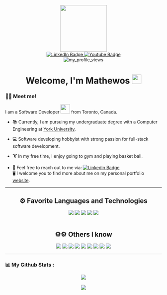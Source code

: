 <div id="header" align="center">
  <img src="https://media.giphy.com/media/06vbLCWUQcDKGFVjPt/giphy.gif" width="150"/>
  <div id="badges">
  <a href="https://www.linkedin.com/in/mathewos-beyene/" target="_blank">
    <img src="https://img.shields.io/badge/LinkedIn-blue?style=for-the-badge&logo=linkedin&logoColor=white" alt="LinkedIn Badge"/>
  </a>
  <a href="https://www.instagram.com/mathy_gb/" target="_blank">
    <img src="https://img.shields.io/badge/Instagram-E4405F?style=for-the-badge&logo=instagram&logoColor=white" alt="Youtube Badge"/>
  </a>
</div>

<img src="https://komarev.com/ghpvc/?username=chrisyan04&style=flat-square&color=blue" alt="my_profile_views"/>
</div>

<h1 align="center">
  Welcome, I'm Mathewos
  <img src="https://media.giphy.com/media/hvRJCLFzcasrR4ia7z/giphy.gif" width="30px"/>
</h1>

### :man_technologist: Meet me!

I am a Software Developer <img src="https://media.giphy.com/media/WUlplcMpOCEmTGBtBW/giphy.gif" width="30"> from Toronto, Canada.

- 📚 Currently, I am pursuing my undergraduate degree with a Computer Engineering at <a href="https://www.yorku.ca/" target="_blank">York University</a>.

- 💻 Software developing hobbyist with strong passion for full-stack software development.

- 🏋️ In my free time, I enjoy going to gym and playing basket ball.

- 📨 Feel free to reach out to me via: <a href="https://www.linkedin.com/in/mathewos-beyene/">![Linkedin Badge](https://img.shields.io/badge/-Mathewos_Beyene-blue?style=flat&logo=Linkedin&logoColor=white)</a>
  <br>
  🖥️ I welcome you to find more about me on my personal portfolio <a href="https://mathytech1.github.io/My-Portfolio/">website</a>.

---

<h2 align="center">⚙️ Favorite Languages and Technologies</h2>
<div id="languages" align="center">
<a href="https://www.javascript.com/"><img src="https://img.shields.io/badge/JavaScript-323330?style=for-the-badge&logo=javascript&logoColor=F7DF1E" /></a> <img src="https://img.shields.io/badge/React-20232A?style=for-the-badge&logo=react&logoColor=61DAFB" /> <img src="https://img.shields.io/badge/java-%23ED8B00.svg?style=for-the-badge&logo=openjdk&logoColor=white" /> <img src="https://img.shields.io/badge/Express-%230A0FFF.svg?style=for-the-badge&logo=express&logoColor=white" /> <img src="https://img.shields.io/badge/C%2B%2B-%230A0FFF.svg?style=for-the-badge&logo=c%2B%2B&logoColor=white" />
</div>
<br>
<h2 align="center">⚙⚙ Others I know</h2>
<div id="languages" align="center">
<img src="https://img.shields.io/badge/PHP-%230A0FFF.svg?style=for-the-badge&logo=php&logoColor=white" />
<img src="https://img.shields.io/badge/C%23-276DC3?style=for-the-badge&logo=c%23&logoColor=white" /> <img src="https://img.shields.io/badge/C-00599C?style=for-the-badge&logo=c&logoColor=white" /> <img src="https://img.shields.io/badge/MatLab-black?style=for-the-badge&logo=next.js&logoColor=white" /> <img src="https://img.shields.io/badge/HTML5-E34F26?style=for-the-badge&logo=html5&logoColor=white" /> <img src="https://img.shields.io/badge/CSS3-1572B6?style=for-the-badge&logo=css3&logoColor=white" /> <img src="https://img.shields.io/badge/GIT-E44C30?style=for-the-badge&logo=git&logoColor=white" /> <img src="https://img.shields.io/badge/SQLite-07405E?style=for-the-badge&logo=sqlite&logoColor=white" /> <img src="https://img.shields.io/badge/Android%20Studio-3DDC84.svg?style=for-the-badge&logo=android-studio&logoColor=white" /> 
</div>

---

### 📊 My Github Stats :

<div id="stats" align="center">
  <img src="https://api.githubtrends.io/user/svg/mathytech1/langs?time_range=one_year&compact=True&theme=dark" />
  <br>
  <br>
  <img src="https://github-readme-stats.vercel.app/api?username=mathytech1&show_icons=true&theme=tokyonight" />
</div>
<br>
